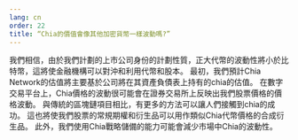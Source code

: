```yaml
---
lang: cn
order: 22
title: “Chia的價值會像其他加密貨幣一樣波動嗎?”
---
```


我們相信，由於我們計劃的上市公司身份的計劃性質，正大代幣的波動性將小於比特幣，這將使金融機構可以對沖和利用代幣和股本。 最初，我們預計Chia Network的估值將主要基於公司將在其資產負債表上持有的chia的估值。 在數字交易平台上，Chia價格的波動很可能會在證券交易所上反映出我們股票價格的價格波動。 與傳統的區塊鏈項目相比，有更多的方法可以讓人們接觸到chia的成功。 這也將使我們股票的常規期權和衍生品可以用作類似Chia代幣價格的合成衍生品。 此外，我們使用Chia戰略儲備的能力可能會減少市場中Chia的波動性。
